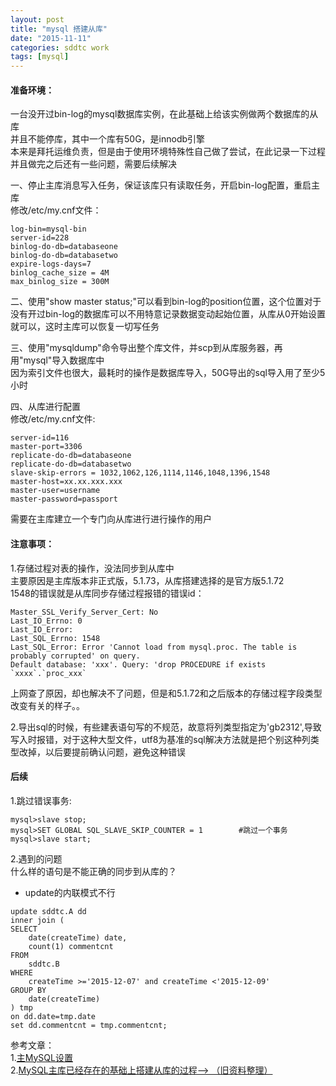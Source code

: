```yaml
---
layout: post
title: "mysql 搭建从库"
date: "2015-11-11"
categories: sddtc work
tags: [mysql]
---
```


#### 准备环境：  
一台没开过bin-log的mysql数据库实例，在此基础上给该实例做两个数据库的从库  
并且不能停库，其中一个库有50G，是innodb引擎  
本来是拜托运维负责，但是由于使用环境特殊性自己做了尝试，在此记录一下过程  
并且做完之后还有一些问题，需要后续解决  

一、停止主库消息写入任务，保证该库只有读取任务，开启bin-log配置，重启主库  
修改/etc/my.cnf文件：  

```
log-bin=mysql-bin
server-id=228
binlog-do-db=databaseone
binlog-do-db=databasetwo
expire-logs-days=7
binlog_cache_size = 4M
max_binlog_size = 300M

```

二、使用"show master status;"可以看到bin-log的position位置，这个位置对于没有开过bin-log的数据库可以不用特意记录数据变动起始位置，从库从0开始设置就可以，这时主库可以恢复一切写任务      

三、使用"mysqldump"命令导出整个库文件，并scp到从库服务器，再用"mysql"导入数据库中  
因为索引文件也很大，最耗时的操作是数据库导入，50G导出的sql导入用了至少5小时  

四、从库进行配置  
修改/etc/my.cnf文件:

```
server-id=116
master-port=3306
replicate-do-db=databaseone
replicate-do-db=databasetwo
slave-skip-errors = 1032,1062,126,1114,1146,1048,1396,1548
master-host=xx.xx.xxx.xxx
master-user=username
master-password=passport
```

需要在主库建立一个专门向从库进行进行操作的用户  

#### 注意事项：  
1.存储过程对表的操作，没法同步到从库中  
主要原因是主库版本非正式版，5.1.73，从库搭建选择的是官方版5.1.72  
1548的错误就是从库同步存储过程报错的错误id：  

```
Master_SSL_Verify_Server_Cert: No
Last_IO_Errno: 0
Last_IO_Error:
Last_SQL_Errno: 1548
Last_SQL_Error: Error 'Cannot load from mysql.proc. The table is probably corrupted' on query.
Default database: 'xxx'. Query: 'drop PROCEDURE if exists `xxxx`.`proc_xxx`
```

上网查了原因，却也解决不了问题，但是和5.1.72和之后版本的存储过程字段类型改变有关的样子。。  

2.导出sql的时候，有些建表语句写的不规范，故意将列类型指定为'gb2312',导致写入时报错，对于这种大型文件，utf8为基准的sql解决方法就是把个别这种列类型改掉，以后要提前确认问题，避免这种错误  

#### 后续  
1.跳过错误事务:  

```
mysql>slave stop;
mysql>SET GLOBAL SQL_SLAVE_SKIP_COUNTER = 1        #跳过一个事务
mysql>slave start;

```

2.遇到的问题  
什么样的语句是不能正确的同步到从库的？

* update的内联模式不行

```
update sddtc.A dd
inner join (
SELECT
	date(createTime) date,
	count(1) commentcnt
FROM
	sddtc.B
WHERE
	createTime >='2015-12-07' and createTime <'2015-12-09'
GROUP BY
	date(createTime)
) tmp
on dd.date=tmp.date
set dd.commentcnt = tmp.commentcnt;

```

参考文章：  
1.[主MySQL设置](http://faq.comsenz.com/library/system/serviceext/serviceext_slave.htm)  
2.[MySQL主库已经存在的基础上搭建从库的过程--> （旧资料整理）](http://blog.csdn.net/mchdba/article/details/11354771)
